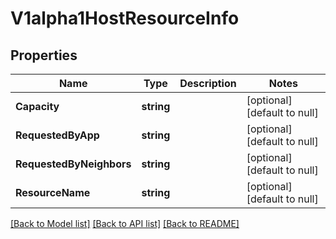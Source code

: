 # V1alpha1HostResourceInfo

## Properties
Name | Type | Description | Notes
------------ | ------------- | ------------- | -------------
**Capacity** | **string** |  | [optional] [default to null]
**RequestedByApp** | **string** |  | [optional] [default to null]
**RequestedByNeighbors** | **string** |  | [optional] [default to null]
**ResourceName** | **string** |  | [optional] [default to null]

[[Back to Model list]](../README.md#documentation-for-models) [[Back to API list]](../README.md#documentation-for-api-endpoints) [[Back to README]](../README.md)


